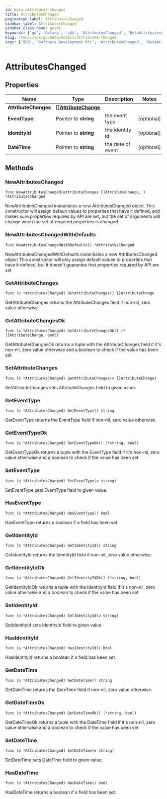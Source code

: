 ```yaml
---
id: beta-attributes-changed
title: AttributesChanged
pagination_label: AttributesChanged
sidebar_label: AttributesChanged
sidebar_class_name: gosdk
keywords: ['go', 'Golang', 'sdk', 'AttributesChanged', 'BetaAttributesChanged'] 
slug: /tools/sdk/go/beta/models/attributes-changed
tags: ['SDK', 'Software Development Kit', 'AttributesChanged', 'BetaAttributesChanged']
---
```


# AttributesChanged

## Properties

Name | Type | Description | Notes
------------ | ------------- | ------------- | -------------
**AttributeChanges** | [**[]AttributeChange**](attribute-change) |  | 
**EventType** | Pointer to **string** | the event type | [optional] 
**IdentityId** | Pointer to **string** | the identity id | [optional] 
**DateTime** | Pointer to **string** | the date of event | [optional] 

## Methods

### NewAttributesChanged

`func NewAttributesChanged(attributeChanges []AttributeChange, ) *AttributesChanged`

NewAttributesChanged instantiates a new AttributesChanged object
This constructor will assign default values to properties that have it defined,
and makes sure properties required by API are set, but the set of arguments
will change when the set of required properties is changed

### NewAttributesChangedWithDefaults

`func NewAttributesChangedWithDefaults() *AttributesChanged`

NewAttributesChangedWithDefaults instantiates a new AttributesChanged object
This constructor will only assign default values to properties that have it defined,
but it doesn't guarantee that properties required by API are set

### GetAttributeChanges

`func (o *AttributesChanged) GetAttributeChanges() []AttributeChange`

GetAttributeChanges returns the AttributeChanges field if non-nil, zero value otherwise.

### GetAttributeChangesOk

`func (o *AttributesChanged) GetAttributeChangesOk() (*[]AttributeChange, bool)`

GetAttributeChangesOk returns a tuple with the AttributeChanges field if it's non-nil, zero value otherwise
and a boolean to check if the value has been set.

### SetAttributeChanges

`func (o *AttributesChanged) SetAttributeChanges(v []AttributeChange)`

SetAttributeChanges sets AttributeChanges field to given value.


### GetEventType

`func (o *AttributesChanged) GetEventType() string`

GetEventType returns the EventType field if non-nil, zero value otherwise.

### GetEventTypeOk

`func (o *AttributesChanged) GetEventTypeOk() (*string, bool)`

GetEventTypeOk returns a tuple with the EventType field if it's non-nil, zero value otherwise
and a boolean to check if the value has been set.

### SetEventType

`func (o *AttributesChanged) SetEventType(v string)`

SetEventType sets EventType field to given value.

### HasEventType

`func (o *AttributesChanged) HasEventType() bool`

HasEventType returns a boolean if a field has been set.

### GetIdentityId

`func (o *AttributesChanged) GetIdentityId() string`

GetIdentityId returns the IdentityId field if non-nil, zero value otherwise.

### GetIdentityIdOk

`func (o *AttributesChanged) GetIdentityIdOk() (*string, bool)`

GetIdentityIdOk returns a tuple with the IdentityId field if it's non-nil, zero value otherwise
and a boolean to check if the value has been set.

### SetIdentityId

`func (o *AttributesChanged) SetIdentityId(v string)`

SetIdentityId sets IdentityId field to given value.

### HasIdentityId

`func (o *AttributesChanged) HasIdentityId() bool`

HasIdentityId returns a boolean if a field has been set.

### GetDateTime

`func (o *AttributesChanged) GetDateTime() string`

GetDateTime returns the DateTime field if non-nil, zero value otherwise.

### GetDateTimeOk

`func (o *AttributesChanged) GetDateTimeOk() (*string, bool)`

GetDateTimeOk returns a tuple with the DateTime field if it's non-nil, zero value otherwise
and a boolean to check if the value has been set.

### SetDateTime

`func (o *AttributesChanged) SetDateTime(v string)`

SetDateTime sets DateTime field to given value.

### HasDateTime

`func (o *AttributesChanged) HasDateTime() bool`

HasDateTime returns a boolean if a field has been set.


